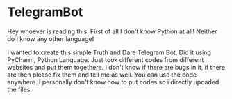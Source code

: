 # TelegramBot
Hey whoever is reading this. 
First of all I don't know Python at all! Neither do I know any other language!

I wanted to create this simple Truth and Dare Telegram Bot.
Did it using PyCharm, Python Language. 
Just took different codes from different websites and put them togethere. 
I don't know if there are bugs in it, if there are then please fix them and tell me as well.
You can use the code anywhere.
I personally don't know how to put codes so i directly upoaded the files.
